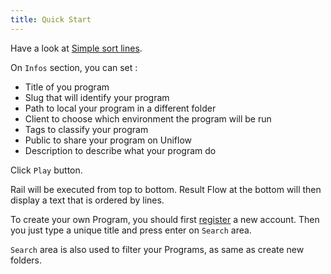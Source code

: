 ```yaml
---
title: Quick Start
---
```


Have a look at [Simple sort lines](https://uniflow.io/public/feed/simple-sort-line).

On `Infos` section, you can set :
- Title of you program
- Slug that will identify your program
- Path to local your program in a different folder
- Client to choose which environment the program will be run
- Tags to classify your program
- Public to share your program on Uniflow
- Description to describe what your program do

Click `Play` button.

Rail will be executed from top to bottom. Result Flow at the bottom will
then display a text that is ordered by lines.

To create your own Program, you should first
[register](https://uniflow.io/register) a new account. Then you just
type a unique title and press enter on `Search` area.

`Search` area is also used to filter your Programs, as same as create
new folders.
